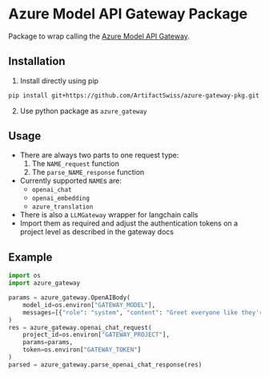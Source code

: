 # Azure Model API Gateway Package

Package to wrap calling the [Azure Model API Gateway](https://github.com/ArtifactSwiss/azure-gateway).

## Installation

1. Install directly using pip

```bash
pip install git+https://github.com/ArtifactSwiss/azure-gateway-pkg.git
```

2. Use python package as `azure_gateway`

## Usage

- There are always two parts to one request type:
  1.  The `NAME_request` function
  2.  The `parse_NAME_response` function
- Currently supported `NAME`s are:
  - `openai_chat`
  - `openai_embedding`
  - `azure_translation`
- There is also a `LLMGateway` wrapper for langchain calls
- Import them as required and adjust the authentication tokens on a project level as described in the gateway docs

## Example

```python
import os
import azure_gateway

params = azure_gateway.OpenAIBody(
    model_id=os.environ["GATEWAY_MODEL"],
    messages=[{"role": "system", "content": "Greet everyone like they're pizza royalty"}],
)
res = azure_gateway.openai_chat_request(
    project_id=os.environ["GATEWAY_PROJECT"],
    params=params,
    token=os.environ["GATEWAY_TOKEN"]
)
parsed = azure_gateway.parse_openai_chat_response(res)
```
